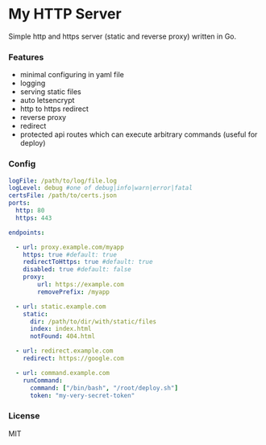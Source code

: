 # My HTTP Server

Simple http and https server (static and reverse proxy) written in Go. 

### Features
* minimal configuring in yaml file
* logging
* serving static files
* auto letsencrypt
* http to https redirect
* reverse proxy
* redirect
* protected api routes which can execute arbitrary commands (useful for deploy)

### Config

```yaml
logFile: /path/to/log/file.log
logLevel: debug #one of debug|info|warn|error|fatal
certsFile: /path/to/certs.json
ports:
  http: 80
  https: 443

endpoints:

  - url: proxy.example.com/myapp
    https: true #default: true
    redirectToHttps: true #default: true
    disabled: true #default: false
    proxy: 
        url: https://example.com
        removePrefix: /myapp

  - url: static.example.com
    static: 
      dir: /path/to/dir/with/static/files
      index: index.html
      notFound: 404.html

  - url: redirect.example.com
    redirect: https://google.com

  - url: command.example.com
    runCommand:
      command: ["/bin/bash", "/root/deploy.sh"]
      token: "my-very-secret-token"

```

### License
MIT
